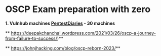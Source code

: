 # OSCP Exam preparation with zero

**1. Vulnhub machines [PentestDiaries](https://www.youtube.com/watch?v=NXkGmSjIdtw&list=PLa1NVzrmWk35nFJBKW5n0gFgRhEW1Gf17&ab_channel=PentestDiaries) - 30 machines**

** https://deepakchanchal.wordpress.com/2021/03/26/oscp-a-journey-from-failure-to-success/)**

** https://johnjhacking.com/blog/oscp-reborn-2023/**
